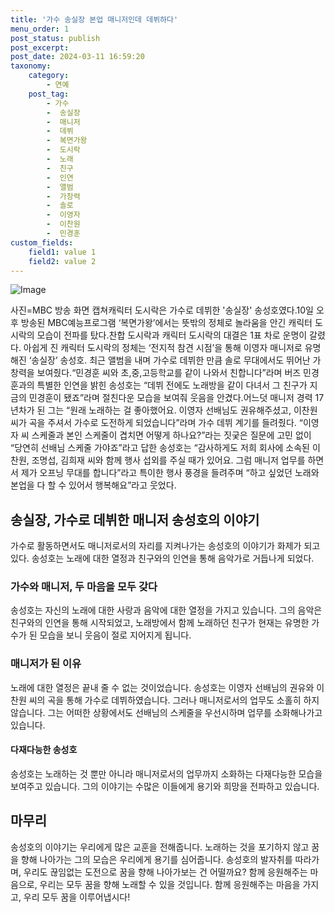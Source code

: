 ```yaml
---
title: '가수 송실장 본업 매니저인데 데뷔하다'
menu_order: 1
post_status: publish
post_excerpt: 
post_date: 2024-03-11 16:59:20
taxonomy:
    category:
        - 연예
    post_tag:
        - 가수
        -  송실장
        -  매니저
        -  데뷔
        -  복면가왕
        -  도시락
        -  노래
        -  친구
        -  인연
        -  앨범
        -  가창력
        -  솔로
        -  이영자
        -  이찬원
        -  민경훈
custom_fields:
    field1: value 1
    field2: value 2
---
```


![Image](https://ssl.pstatic.net/mimgnews/image/112/2024/03/10/202403101836501958030_20240310192355_01_20240310192501203.jpg?type=w540)

사진=MBC 방송 화면 캡쳐캐릭터 도시락은 가수로 데뷔한 '송실장' 송성호였다.10일 오후 방송된 MBC예능프로그램 ‘복면가왕’에서는 뜻밖의 정체로 놀라움을 안긴 캐릭터 도시락의 모습이 전파를 탔다.찬합 도시락과 캐릭터 도시락의 대결은 1표 차로 운명이 갈렸다. 아쉽게 진 캐릭터 도시락의 정체는 ‘전지적 참견 시점’을 통해 이영자 매니저로 유명해진 ‘송실장’ 송성호. 최근 앨범을 내며 가수로 데뷔한 만큼 솔로 무대에서도 뛰어난 가창력을 보여줬다.“민경훈 씨와 초,중,고등학교를 같이 나와서 친합니다”라며 버즈 민경훈과의 특별한 인연을 밝힌 송성호는 “데뷔 전에도 노래방을 같이 다녀서 그 친구가 지금의 민경훈이 됐죠”라며 절친다운 모습을 보여줘 웃음을 안겼다.어느덧 매니저 경력 17년차가 된 그는 “원래 노래하는 걸 좋아했어요. 이영자 선배님도 권유해주셨고, 이찬원 씨가 곡을 주셔서 가수로 도전하게 되었습니다”라며 가수 데뷔 계기를 들려줬다. “이영자 씨 스케줄과 본인 스케줄이 겹치면 어떻게 하나요?”라는 짓궂은 질문에 고민 없이 “당연히 선배님 스케줄 가야죠”라고 답한 송성호는 “감사하게도 저희 회사에 소속된 이찬원, 조명섭, 김희재 씨와 함께 행사 섭외를 주실 때가 있어요. 그럼 매니저 업무를 하면서 제가 오프닝 무대를 합니다”라고 특이한 행사 풍경을 들려주며 “하고 싶었던 노래와 본업을 다 할 수 있어서 행복해요”라고 웃었다.
## 송실장, 가수로 데뷔한 매니저 송성호의 이야기
가수로 활동하면서도 매니저로서의 자리를 지켜나가는 송성호의 이야기가 화제가 되고 있다. 송성호는 노래에 대한 열정과 친구와의 인연을 통해 음악가로 거듭나게 되었다.
### 가수와 매니저, 두 마음을 모두 갖다
송성호는 자신의 노래에 대한 사랑과 음악에 대한 열정을 가지고 있습니다. 그의 음악은 친구와의 인연을 통해 시작되었고, 노래방에서 함께 노래하던 친구가 현재는 유명한 가수가 된 모습을 보니 웃음이 절로 지어지게 됩니다.
### 매니저가 된 이유
노래에 대한 열정은 끝내 줄 수 없는 것이었습니다. 송성호는 이영자 선배님의 권유와 이찬원 씨의 곡을 통해 가수로 데뷔하였습니다. 그러나 매니저로서의 업무도 소홀히 하지 않습니다. 그는 어떠한 상황에서도 선배님의 스케줄을 우선시하며 업무를 소화해나가고 있습니다.
#### 다재다능한 송성호
송성호는 노래하는 것 뿐만 아니라 매니저로서의 업무까지 소화하는 다재다능한 모습을 보여주고 있습니다. 그의 이야기는 수많은 이들에게 용기와 희망을 전파하고 있습니다.
## 마무리
송성호의 이야기는 우리에게 많은 교훈을 전해줍니다. 노래하는 것을 포기하지 않고 꿈을 향해 나아가는 그의 모습은 우리에게 용기를 심어줍니다. 송성호의 발자취를 따라가며, 우리도 끊임없는 도전으로 꿈을 향해 나아가보는 건 어떨까요? 함께 응원해주는 마음으로, 우리는 모두 꿈을 향해 노래할 수 있을 것입니다. 함께 응원해주는 마음을 가지고, 우리 모두 꿈을 이루어냅시다!
